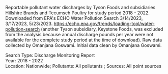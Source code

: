 Reportable pollutant water discharges by Tyson Foods and subsidiaries Hillshire Brands and Tecumseh Poultry for study period 2018 - 2022. Downloaded from EPA's ECHO Water Pollution Search 3/14/2023, 3/17/2023, 5/23/2023.
https://echo.epa.gov/trends/loading-tool/water-pollution-search 
(another Tyson subsidiary, Keystone Foods, was excluded from the analysis because annual discharge pounds per year were not available for the complete study period at the time of download).
Raw data collected by Omanjana Goswami. Initial data clean by Omanjana Goswami.

Search Type: Discharge Monitoring Report  
Year: 2018 - 2022  
Location: Nationwide; 
Pollutants: All pollutants ;
Sources: All point sources
